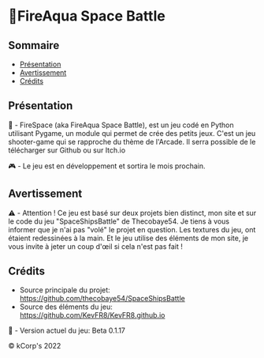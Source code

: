 # :rocket:FireAqua Space Battle

## Sommaire
- [Présentation](#présentation)
- [Avertissement](#avertissement)
- [Crédits](#crédits)

## Présentation

:rocket: -  FireSpace (aka FireAqua Space Battle), est un jeu codé en Python utilisant Pygame, un module qui permet de crée des petits jeux. C'est un jeu shooter-game qui se rapproche du thème de l'Arcade. Il serra possible de le télécharger sur Github ou sur Itch.io

:video_game: - Le jeu est en développement et sortira le mois prochain. 

## Avertissement

:warning: - Attention ! Ce jeu est basé sur deux projets bien distinct, mon site et sur le code du jeu "SpaceShipsBattle" de Thecobaye54. Je tiens à vous informer que je n'ai pas "volé" le projet en question. Les textures du jeu, ont étaient redessinées à la main. Et le jeu utilise des éléments de mon site, je vous invite à jeter un coup d'œil si cela n'est pas fait !

## Crédits

* Source principale du projet: https://github.com/thecobaye54/SpaceShipsBattle
* Source des éléments du jeu: https://github.com/KevFR8/KevFR8.github.io 

:floppy_disk: - Version actuel du jeu: Beta 0.1.17

© kCorp's 2022

